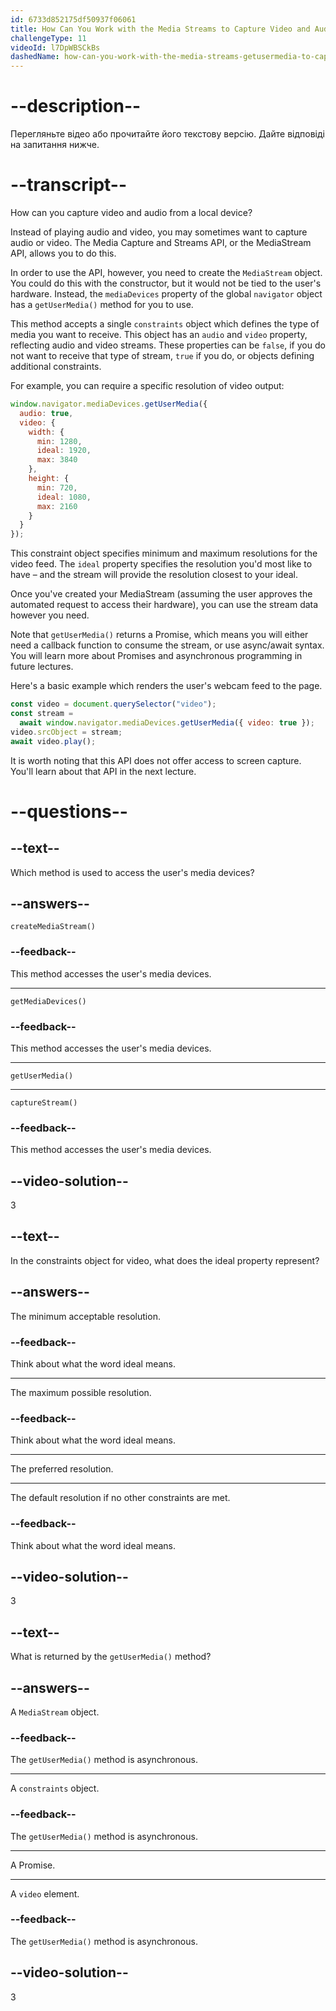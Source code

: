 ```yaml
---
id: 6733d852175df50937f06061
title: How Can You Work with the Media Streams to Capture Video and Audio from a Local Device?
challengeType: 11
videoId: l7DpWBSCkBs
dashedName: how-can-you-work-with-the-media-streams-getusermedia-to-capture-video-and-audio-from-a-local-device
---
```


# --description--

Перегляньте відео або прочитайте його текстову версію. Дайте відповіді на запитання нижче.

# --transcript--

How can you capture video and audio from a local device?

Instead of playing audio and video, you may sometimes want to capture audio or video. The Media Capture and Streams API, or the MediaStream API, allows you to do this.

In order to use the API, however, you need to create the `MediaStream` object. You could do this with the constructor, but it would not be tied to the user's hardware. Instead, the `mediaDevices` property of the global `navigator` object has a `getUserMedia()` method for you to use.

This method accepts a single `constraints` object which defines the type of media you want to receive. This object has an `audio` and `video` property, reflecting audio and video streams. These properties can be `false`, if you do not want to receive that type of stream, `true` if you do, or objects defining additional constraints.

For example, you can require a specific resolution of video output:

```js
window.navigator.mediaDevices.getUserMedia({
  audio: true,
  video: {
    width: {
      min: 1280,
      ideal: 1920,
      max: 3840
    },
    height: {
      min: 720,
      ideal: 1080,
      max: 2160
    }
  }
});
```

This constraint object specifies minimum and maximum resolutions for the video feed. The `ideal` property specifies the resolution you'd most like to have – and the stream will provide the resolution closest to your ideal.

Once you've created your MediaStream (assuming the user approves the automated request to access their hardware), you can use the stream data however you need.

Note that `getUserMedia()` returns a Promise, which means you will either need a callback function to consume the stream, or use async/await syntax. You will learn more about Promises and asynchronous programming in future lectures.

Here's a basic example which renders the user's webcam feed to the page.

```js
const video = document.querySelector("video");
const stream =
  await window.navigator.mediaDevices.getUserMedia({ video: true });
video.srcObject = stream;
await video.play();
```

It is worth noting that this API does not offer access to screen capture. You'll learn about that API in the next lecture.

# --questions--

## --text--

Which method is used to access the user's media devices?

## --answers--

`createMediaStream()`

### --feedback--

This method accesses the user's media devices.

---

`getMediaDevices()`

### --feedback--

This method accesses the user's media devices.

---

`getUserMedia()`

---

`captureStream()`

### --feedback--

This method accesses the user's media devices.

## --video-solution--

3

## --text--

In the constraints object for video, what does the ideal property represent?

## --answers--

The minimum acceptable resolution.

### --feedback--

Think about what the word ideal means.

---

The maximum possible resolution.

### --feedback--

Think about what the word ideal means.

---

The preferred resolution.

---

The default resolution if no other constraints are met.

### --feedback--

Think about what the word ideal means.

## --video-solution--

3

## --text--

What is returned by the `getUserMedia()` method?

## --answers--

A `MediaStream` object.

### --feedback--

The `getUserMedia()` method is asynchronous.

---

A `constraints` object.

### --feedback--

The `getUserMedia()` method is asynchronous.

---

A Promise.

---

A `video` element.

### --feedback--

The `getUserMedia()` method is asynchronous.

## --video-solution--

3
